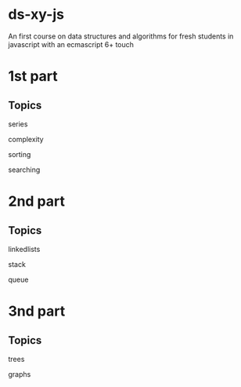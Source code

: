 # ds-xy-js

An first course on data structures and algorithms for fresh students in javascript with an ecmascript 6+ touch

# 1st part

## Topics

series

complexity

sorting

searching

# 2nd part

## Topics

linkedlists

stack

queue

# 3nd part

## Topics

trees

graphs
